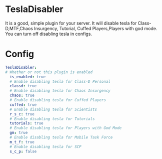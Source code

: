 # TeslaDisabler
It is a good, simple plugin for your server. It will disable tesla for Class-D,MTF,Chaos Insurgency, Tutorial, Cuffed Players,Players with god mode. You can turn off disabling tesla in configs. 

# Config
```yaml
TeslaDisabler:
# Whether or not this plugin is enabled 
  is_enabled: true
  # Enable disabling tesla for Class-D Personal
  classd: true
  # Enable disabling tesla for Chaos Insurgency
  chaos: true
  # Enable disabling tesla for Cuffed Players
  cuffed: true
  # Enable disabling tesla for Scientists
  r_s_c: true
  # Enable disabling tesla for Tutorials
  tutorials: true
  # Enable disabling tesla for Players with God Mode
  gm: true
  # Enable disabling tesla for Mobile Task Force
  m_t_f: true
  # Enable disabling tesla for SCP
  s_c_p: false
```
